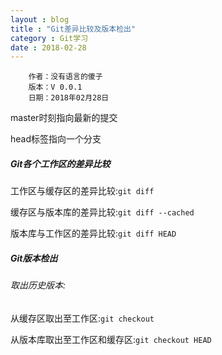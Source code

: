 ```yaml
---
layout : blog
title : "Git差异比较及版本检出"
category : Git学习
date : 2018-02-28
---
```


        作者：没有语言的傻子
        版本：V 0.0.1
        日期：2018年02月28日

master时刻指向最新的提交

head标签指向一个分支

##### Git各个工作区的差异比较

工作区与缓存区的差异比较:```git diff```

缓存区与版本库的差异比较:```git diff --cached```

版本库与工作区的差异比较:```git diff HEAD```

##### Git版本检出

###### 取出历史版本:
从缓存区取出至工作区:```git checkout```

从版本库取出至工作区和缓存区:```git checkout HEAD```
